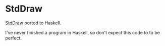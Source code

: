 # StdDraw

[StdDraw][1] ported to Haskell.

I've never finished a program in Haskell, so don't expect this code to to be perfect.

[1]: https://introcs.cs.princeton.edu/java/stdlib/

